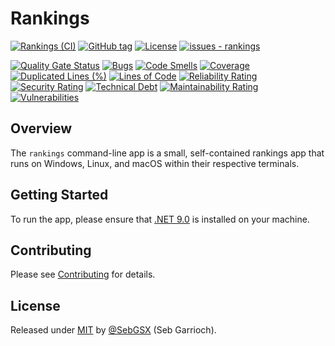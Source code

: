 # Rankings

[![Rankings (CI)](https://github.com/SebGSX/Rankings/actions/workflows/continuous-integration.yml/badge.svg)](https://github.com/SebGSX/rankings/actions/workflows/continuous-integration.yml)
[![GitHub tag](https://img.shields.io/github/tag/SebGSX/rankings?include_prereleases=&sort=semver&color=blue)](https://github.com/SebGSX/rankings/releases/)
[![License](https://img.shields.io/badge/License-MIT-blue)](#license)
[![issues - rankings](https://img.shields.io/github/issues/SebGSX/rankings)](https://github.com/SebGSX/rankings/issues)

[![Quality Gate Status](https://sonarcloud.io/api/project_badges/measure?project=SebGSX_rankings&metric=alert_status)](https://sonarcloud.io/summary/new_code?id=SebGSX_rankings)
[![Bugs](https://sonarcloud.io/api/project_badges/measure?project=SebGSX_rankings&metric=bugs)](https://sonarcloud.io/summary/new_code?id=SebGSX_rankings)
[![Code Smells](https://sonarcloud.io/api/project_badges/measure?project=SebGSX_rankings&metric=code_smells)](https://sonarcloud.io/summary/new_code?id=SebGSX_rankings)
[![Coverage](https://sonarcloud.io/api/project_badges/measure?project=SebGSX_rankings&metric=coverage)](https://sonarcloud.io/summary/new_code?id=SebGSX_rankings)
[![Duplicated Lines (%)](https://sonarcloud.io/api/project_badges/measure?project=SebGSX_rankings&metric=duplicated_lines_density)](https://sonarcloud.io/summary/new_code?id=SebGSX_rankings)
[![Lines of Code](https://sonarcloud.io/api/project_badges/measure?project=SebGSX_rankings&metric=ncloc)](https://sonarcloud.io/summary/new_code?id=SebGSX_rankings)
[![Reliability Rating](https://sonarcloud.io/api/project_badges/measure?project=SebGSX_rankings&metric=reliability_rating)](https://sonarcloud.io/summary/new_code?id=SebGSX_rankings)
[![Security Rating](https://sonarcloud.io/api/project_badges/measure?project=SebGSX_rankings&metric=security_rating)](https://sonarcloud.io/summary/new_code?id=SebGSX_rankings)
[![Technical Debt](https://sonarcloud.io/api/project_badges/measure?project=SebGSX_rankings&metric=sqale_index)](https://sonarcloud.io/summary/new_code?id=SebGSX_rankings)
[![Maintainability Rating](https://sonarcloud.io/api/project_badges/measure?project=SebGSX_rankings&metric=sqale_rating)](https://sonarcloud.io/summary/new_code?id=SebGSX_rankings)
[![Vulnerabilities](https://sonarcloud.io/api/project_badges/measure?project=SebGSX_rankings&metric=vulnerabilities)](https://sonarcloud.io/summary/new_code?id=SebGSX_rankings)

## Overview

The `rankings` command-line app is a small, self-contained rankings app that runs on Windows, Linux, and macOS within 
their respective terminals.

## Getting Started

To run the app, please ensure that [.NET 9.0](https://dotnet.microsoft.com/download) is installed on your machine.

## Contributing

Please see [Contributing](https://github.com/SebGSX/rankings/blob/main/CONTRIBUTING.md) for details.

## License

Released under [MIT](/LICENSE) by [@SebGSX](https://github.com/SebGSX) (Seb Garrioch).

